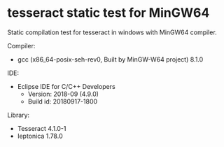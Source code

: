 # tesseract static test for MinGW64
Static compilation test for tesseract in windows with MinGW64 compiler.

Compiler: 
- gcc (x86_64-posix-seh-rev0, Built by MinGW-W64 project) 8.1.0

IDE: 
* Eclipse IDE for C/C++ Developers
	* Version: 2018-09 (4.9.0)
	* Build id: 20180917-1800

Library: 
- Tesseract 4.1.0-1
- leptonica 1.78.0

